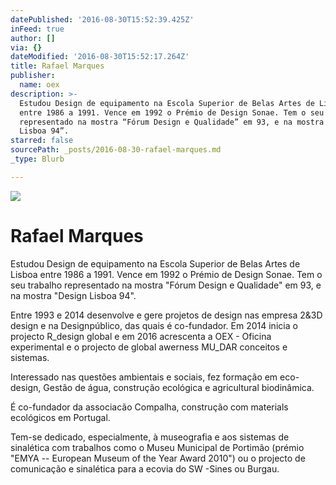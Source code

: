```yaml
---
datePublished: '2016-08-30T15:52:39.425Z'
inFeed: true
author: []
via: {}
dateModified: '2016-08-30T15:52:17.264Z'
title: Rafael Marques
publisher:
  name: oex
description: >-
  Estudou Design de equipamento na Escola Superior de Belas Artes de Lisboa
  entre 1986 a 1991. Vence em 1992 o Prémio de Design Sonae. Tem o seu trabalho
  representado na mostra “Fórum Design e Qualidade” em 93, e na mostra “Design
  Lisboa 94”. 
starred: false
sourcePath: _posts/2016-08-30-rafael-marques.md
_type: Blurb

---
```

![](https://the-grid-user-content.s3-us-west-2.amazonaws.com/76b6b60a-0210-4e2d-8c32-7aa83591316d.jpg)

# Rafael Marques

Estudou Design de equipamento na Escola Superior de Belas Artes de Lisboa entre 1986 a 1991\. Vence em 1992 o Prémio de Design Sonae. Tem o seu trabalho representado na mostra "Fórum Design e Qualidade" em 93, e na mostra "Design Lisboa 94". 

Entre 1993 e 2014 desenvolve e gere projetos de design nas empresa 2&3D design e na Designpúblico, das quais é co-fundador. Em 2014 inicia o projecto R\_design global e em 2016 acrescenta a OEX - Oficina experimental e o projecto de global awerness MU\_DAR conceitos e sistemas.

Interessado nas questões ambientais e sociais, fez formação em eco-design, Gestão de água, construção ecológica e agricultural biodinâmica.

É co-fundador da associacão Compalha, construção com materials ecológicos em Portugal.

Tem-se dedicado, especialmente, à museografia e aos sistemas de sinalética com trabalhos como o Museu Municipal de Portimão (prémio "EMYA -- European Museum of the Year Award 2010") ou o projecto de comunicação e sinalética para a ecovia do SW -Sines ou Burgau.